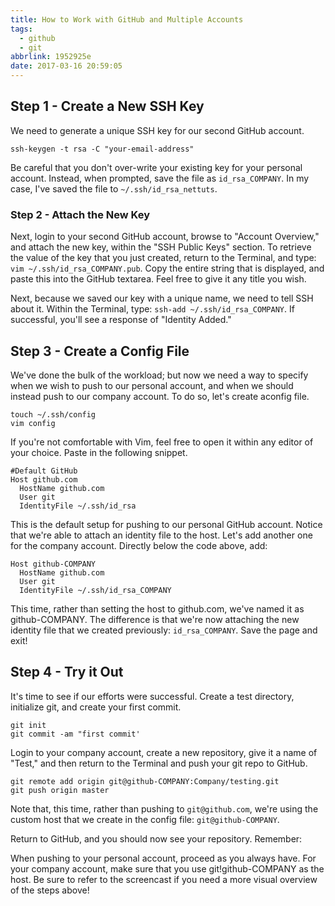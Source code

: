 ```yaml
---
title: How to Work with GitHub and Multiple Accounts
tags:
  - github
  - git
abbrlink: 1952925e
date: 2017-03-16 20:59:05
---
```


## Step 1 - Create a New SSH Key
We need to generate a unique SSH key for our second GitHub account.

```
ssh-keygen -t rsa -C "your-email-address"
```

Be careful that you don't over-write your existing key for your personal account. Instead, when prompted, save the file as `id_rsa_COMPANY`. In my case, I've saved the file to `~/.ssh/id_rsa_nettuts`.

### Step 2 - Attach the New Key

Next, login to your second GitHub account, browse to "Account Overview," and attach the new key, within the "SSH Public Keys" section. To retrieve the value of the key that you just created, return to the Terminal, and type: `vim ~/.ssh/id_rsa_COMPANY.pub`. Copy the entire string that is displayed, and paste this into the GitHub textarea. Feel free to give it any title you wish.

Next, because we saved our key with a unique name, we need to tell SSH about it. Within the Terminal, type: `ssh-add ~/.ssh/id_rsa_COMPANY`. If successful, you'll see a response of "Identity Added."

<!-- more -->
## Step 3 - Create a Config File
We've done the bulk of the workload; but now we need a way to specify when we wish to push to our personal account, and when we should instead push to our company account. To do so, let's create aconfig file.


```
touch ~/.ssh/config
vim config
```
If you're not comfortable with Vim, feel free to open it within any editor of your choice. Paste in the following snippet.

```
#Default GitHub
Host github.com
  HostName github.com
  User git
  IdentityFile ~/.ssh/id_rsa
```

This is the default setup for pushing to our personal GitHub account. Notice that we're able to attach an identity file to the host. Let's add another one for the company account. Directly below the code above, add:

```
Host github-COMPANY
  HostName github.com
  User git
  IdentityFile ~/.ssh/id_rsa_COMPANY
```

This time, rather than setting the host to github.com, we've named it as github-COMPANY. The difference is that we're now attaching the new identity file that we created previously: `id_rsa_COMPANY`. Save the page and exit!

## Step 4 - Try it Out
It's time to see if our efforts were successful. Create a test directory, initialize git, and create your first commit.

```
git init
git commit -am "first commit'
```

Login to your company account, create a new repository, give it a name of "Test," and then return to the Terminal and push your git repo to GitHub.

```
git remote add origin git@github-COMPANY:Company/testing.git
git push origin master
```

Note that, this time, rather than pushing to `git@github.com`, we're using the custom host that we create in the
config file: `git@github-COMPANY`.

Return to GitHub, and you should now see your repository. Remember:

When pushing to your personal account, proceed as you always have.
For your company account, make sure that you use git!github-COMPANY as the host.
Be sure to refer to the screencast if you need a more visual overview of the steps above!
